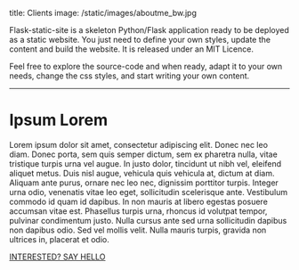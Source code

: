 title: Clients
image: /static/images/aboutme_bw.jpg



Flask-static-site is a skeleton Python/Flask application ready to be deployed as a static website. You just need to define your own styles, update the content and build the website. It is released under an MIT Licence.

Feel free to explore the source-code and when ready, adapt it to your own needs, change the css styles, and start writing your own content.

---

# Ipsum Lorem

Lorem ipsum dolor sit amet, consectetur adipiscing elit. Donec nec leo diam. Donec porta, sem quis semper dictum, sem ex pharetra nulla, vitae tristique turpis urna vel augue. In justo dolor, tincidunt ut nibh vel, eleifend aliquet metus. Duis nisl augue, vehicula quis vehicula at, dictum at diam. Aliquam ante purus, ornare nec leo nec, dignissim porttitor turpis. Integer urna odio, venenatis vitae leo eget, sollicitudin scelerisque ante. Vestibulum commodo id quam id dapibus. In non mauris at libero egestas posuere accumsan vitae est. Phasellus turpis urna, rhoncus id volutpat tempor, pulvinar condimentum justo. Nulla cursus ante sed urna sollicitudin dapibus non dapibus odio. Sed vel mollis velit. Nulla mauris turpis, gravida non ultrices in, placerat et odio.




<!-- Button -->

<div class="center isolated">
    <a class="button" href="{{ url_for("page", path="contact") }}">INTERESTED? SAY HELLO</a>
</div>
